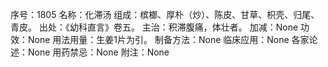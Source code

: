 序号：1805
名称：化滞汤
组成：槟榔、厚朴（炒）、陈皮、甘草、枳壳、归尾、青皮。
出处：《幼科直言》卷五。
主治：积滞腹痛，体壮者。
加减：None
功效：None
用法用量：生姜1片为引。
制备方法：None
临床应用：None
各家论述：None
用药禁忌：None
附注：None
